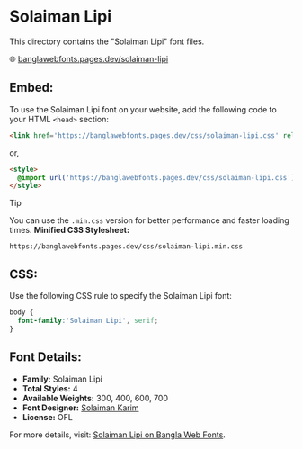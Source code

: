 # Solaiman Lipi

This directory contains the "Solaiman Lipi" font files.

🌐 [banglawebfonts.pages.dev/solaiman-lipi](https://banglawebfonts.pages.dev/solaiman-lipi/)

## Embed:
To use the Solaiman Lipi font on your website, add the following code to your HTML `<head>` section:
```html
<link href='https://banglawebfonts.pages.dev/css/solaiman-lipi.css' rel='stylesheet'>
```

or,
```html
<style>
  @import url('https://banglawebfonts.pages.dev/css/solaiman-lipi.css');
</style>
```

> [!TIP]
> You can use the `.min.css` version for better performance and faster loading times.
> **Minified CSS Stylesheet:**  
> ```
> https://banglawebfonts.pages.dev/css/solaiman-lipi.min.css
> ```

## CSS:
Use the following CSS rule to specify the Solaiman Lipi font:
```css
body {
  font-family:'Solaiman Lipi', serif;
}
```

## Font Details:
- **Family:** Solaiman Lipi
- **Total Styles:** 4
- **Available Weights:** 300, 400, 600, 700
- **Font Designer:** [Solaiman Karim](https://ekushey.org/designer/solaiman-karim/)
- **License:** OFL

For more details, visit: [Solaiman Lipi on Bangla Web Fonts](https://banglawebfonts.pages.dev/solaiman-lipi/#about).